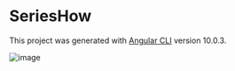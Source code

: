 # SeriesHow

This project was generated with [Angular CLI](https://github.com/angular/angular-cli) version 10.0.3.


![image](https://user-images.githubusercontent.com/39847103/88775076-8e35cc00-d184-11ea-8ed4-5d70067c5696.png)




